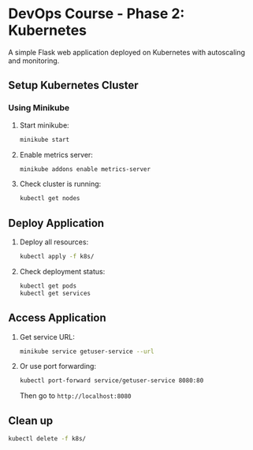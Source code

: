 # DevOps Course - Phase 2: Kubernetes

A simple Flask web application deployed on Kubernetes with autoscaling and monitoring.

## Setup Kubernetes Cluster

### Using Minikube

1. Start minikube:
   ```bash
   minikube start
   ```

2. Enable metrics server:
   ```bash
   minikube addons enable metrics-server
   ```

3. Check cluster is running:
   ```bash
   kubectl get nodes
   ```

## Deploy Application

1. Deploy all resources:
   ```bash
   kubectl apply -f k8s/
   ```

2. Check deployment status:
   ```bash
   kubectl get pods
   kubectl get services
   ```

## Access Application

1. Get service URL:
   ```bash
   minikube service getuser-service --url
   ```

2. Or use port forwarding:
   ```bash
   kubectl port-forward service/getuser-service 8080:80
   ```
   Then go to `http://localhost:8080`

## Clean up

```bash
kubectl delete -f k8s/
```
